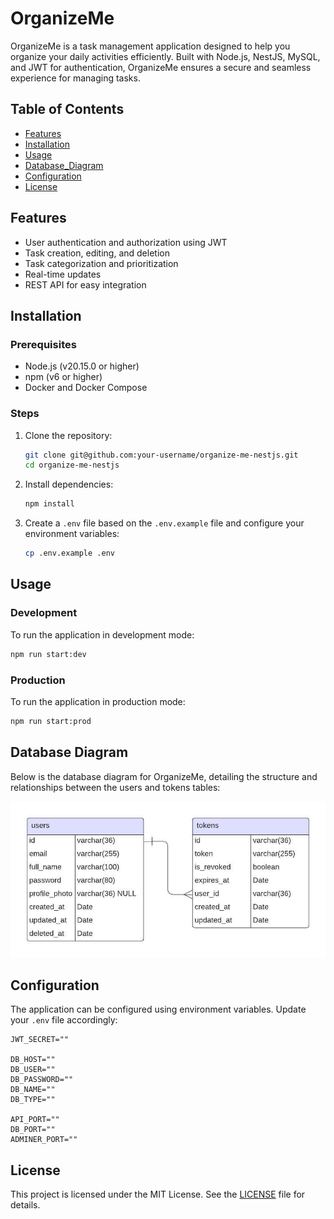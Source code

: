 # OrganizeMe

OrganizeMe is a task management application designed to help you organize your daily activities efficiently. Built with Node.js, NestJS, MySQL, and JWT for authentication, OrganizeMe ensures a secure and seamless experience for managing tasks.

## Table of Contents

- [Features](#features)
- [Installation](#installation)
- [Usage](#usage)
- [Database_Diagram](#database-diagram)
- [Configuration](#configuration)
- [License](#license)

## Features

- User authentication and authorization using JWT
- Task creation, editing, and deletion
- Task categorization and prioritization
- Real-time updates
- REST API for easy integration

## Installation

### Prerequisites

- Node.js (v20.15.0 or higher)
- npm (v6 or higher)
- Docker and Docker Compose

### Steps

1. Clone the repository:

    ```sh
    git clone git@github.com:your-username/organize-me-nestjs.git
    cd organize-me-nestjs
    ```

2. Install dependencies:

    ```sh
    npm install
    ```

3. Create a `.env` file based on the `.env.example` file and configure your environment variables:

    ```sh
    cp .env.example .env
    ```

## Usage

### Development

To run the application in development mode:

```sh
npm run start:dev
```

### Production

To run the application in production mode:

```sh
npm run start:prod
```

## Database Diagram

Below is the database diagram for OrganizeMe, detailing the structure and relationships between the users and tokens tables:

![Alt text](./assets/db_diagram.jpeg "Database Diagram")

## Configuration

The application can be configured using environment variables. Update your `.env` file accordingly:

```env
JWT_SECRET=""

DB_HOST=""
DB_USER=""
DB_PASSWORD=""
DB_NAME=""
DB_TYPE=""

API_PORT=""
DB_PORT=""
ADMINER_PORT=""
```

## License

This project is licensed under the MIT License. See the [LICENSE](LICENSE) file for details.
